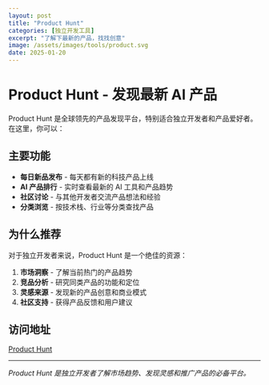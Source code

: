 ```yaml
---
layout: post
title: "Product Hunt"
categories: [独立开发工具]
excerpt: "了解下最新的产品，找找创意"
image: /assets/images/tools/product.svg
date: 2025-01-20
---
```


# Product Hunt - 发现最新 AI 产品

Product Hunt 是全球领先的产品发现平台，特别适合独立开发者和产品爱好者。在这里，你可以：

## 主要功能

- **每日新品发布** - 每天都有新的科技产品上线
- **AI 产品排行** - 实时查看最新的 AI 工具和产品趋势
- **社区讨论** - 与其他开发者交流产品想法和经验
- **分类浏览** - 按技术栈、行业等分类查找产品

## 为什么推荐

对于独立开发者来说，Product Hunt 是一个绝佳的资源：

1. **市场洞察** - 了解当前热门的产品趋势
2. **竞品分析** - 研究同类产品的功能和定位
3. **灵感来源** - 发现新的产品创意和商业模式
4. **社区支持** - 获得产品反馈和用户建议

## 访问地址

[Product Hunt](https://www.producthunt.com/)

---

*Product Hunt 是独立开发者了解市场趋势、发现灵感和推广产品的必备平台。*
